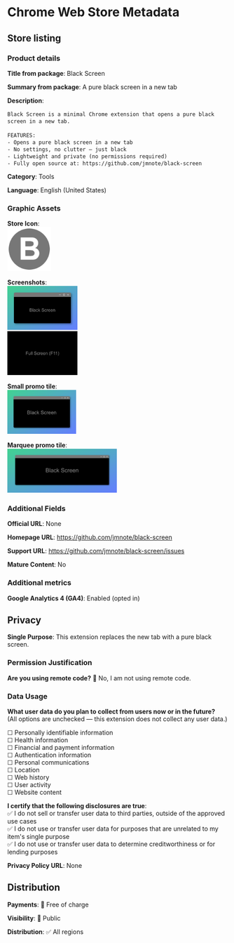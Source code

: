 # Chrome Web Store Metadata

## Store listing

### Product details

**Title from package**: Black Screen

**Summary from package**: A pure black screen in a new tab

**Description**:
```
Black Screen is a minimal Chrome extension that opens a pure black screen in a new tab.

FEATURES:
- Opens a pure black screen in a new tab  
- No settings, no clutter — just black  
- Lightweight and private (no permissions required)  
- Fully open source at: https://github.com/jmnote/black-screen
```

**Category**: Tools

**Language**: English (United States)

### Graphic Assets

**Store Icon**:  
<a href="https://github.com/jmnote/black-screen/blob/main/src/images/icon-128.png">
  <img src="../src/images/icon-128.png" alt="Store Icon" width="100" />
</a>

**Screenshots**:  
<a href="https://github.com/jmnote/black-screen/blob/main/store/assets/screen-window.png">
  <img src="assets/screen-window.png" alt="Screenshot: Window" width="160" />
</a>  
<a href="https://github.com/jmnote/black-screen/blob/main/store/assets/screen-full.png">
  <img src="assets/screen-full.png" alt="Screenshot: Fullscreen" width="160" />
</a>

**Small promo tile**:  
<a href="https://github.com/jmnote/black-screen/blob/main/store/assets/promo-small.png">
  <img src="assets/promo-small.png" alt="Small promo tile" width="157" />
</a>

**Marquee promo tile**:  
<a href="https://github.com/jmnote/black-screen/blob/main/store/assets/promo-marquee.png">
  <img src="assets/promo-marquee.png" alt="Marquee promo tile" width="250" />
</a>

### Additional Fields

**Official URL**: None

**Homepage URL**: https://github.com/jmnote/black-screen

**Support URL**: https://github.com/jmnote/black-screen/issues

**Mature Content**: No

### Additional metrics

**Google Analytics 4 (GA4)**: Enabled (opted in)

## Privacy

**Single Purpose**: This extension replaces the new tab with a pure black screen.

### Permission Justification

**Are you using remote code?** 🔘 No, I am not using remote code.

### Data Usage

**What user data do you plan to collect from users now or in the future?**  
(All options are unchecked — this extension does not collect any user data.)

☐ Personally identifiable information  
☐ Health information  
☐ Financial and payment information  
☐ Authentication information  
☐ Personal communications  
☐ Location  
☐ Web history  
☐ User activity  
☐ Website content

**I certify that the following disclosures are true**:  
✅ I do not sell or transfer user data to third parties, outside of the approved use cases  
✅ I do not use or transfer user data for purposes that are unrelated to my item's single purpose  
✅ I do not use or transfer user data to determine creditworthiness or for lending purposes

**Privacy Policy URL**: None

## Distribution

**Payments**: 🔘 Free of charge

**Visibility**: 🔘 Public

**Distribution**: ✅ All regions
